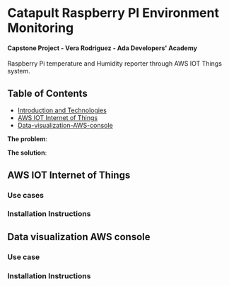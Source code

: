 # Catapult Raspberry PI Environment Monitoring
#### Capstone Project - Vera Rodriguez - Ada Developers' Academy
Raspberry Pi temperature and Humidity reporter through AWS IOT Things system.

## Table of Contents

* [Introduction and Technologies](#Introduction-and-Technologies)
* [AWS IOT Internet of Things](#AWS-IOT-Internet-of-Things)
* [Data-visualization-AWS-console](#)

**The problem**: 


**The solution**: 

## AWS IOT Internet of Things

### Use cases

### Installation Instructions

## Data visualization AWS console

### Use case

### Installation Instructions
